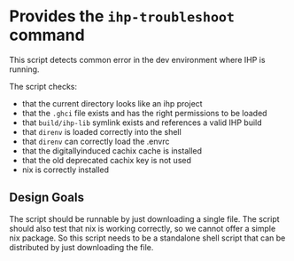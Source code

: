 # Provides the `ihp-troubleshoot` command

This script detects common error in the dev environment where IHP is running.

The script checks:

- that the current directory looks like an ihp project
- that the `.ghci` file exists and has the right permissions to be loaded
- that `build/ihp-lib` symlink exists and references a valid IHP build
- that `direnv` is loaded correctly into the shell
- that `direnv` can correctly load the .envrc
- that the digitallyinduced cachix cache is installed
- that the old deprecated cachix key is not used
- nix is correctly installed


## Design Goals

The script should be runnable by just downloading a single file. The script should also test that nix is working correctly, so we cannot offer a simple nix package. So this script needs to be a standalone shell script that can be distributed by just downloading the file.
